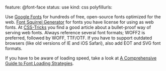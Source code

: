 feature: @font-face
status: use
kind: css
polyfillurls:

Use [Google Fonts](http://www.google.com/fonts) for hundreds of free, open-source fonts optimized for the web. [Font Squirrel Generator](http://www.fontsquirrel.com/fontface/generator) for fonts you have license for using as web fonts. At [CSS-Tricks](https://css-tricks.com/snippets/css/using-font-face/) you find a good article about a bullet-proof way of serving web fonts. Always reference several font formats; WOFF2 is preferred, followed by WOFF, TTF/OTF. If you have to support outdated browsers (like old versions of IE and iOS Safari), also add EOT and SVG font formats.

If you have to be aware of loading speed, take a look at [A Comprehensive Guide to Font Loading Strategies](https://www.zachleat.com/web/comprehensive-webfonts/).